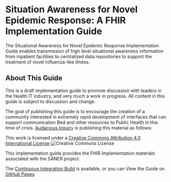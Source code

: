 # Situation Awareness for Novel Epidemic Response: A FHIR Implementation Guide

The Situational Awareness for Novel Epidemic Response Implementation Guide enables transmission
of high level situational awareness information from inpatient facilities to centralized
data repositories to support the treatment of novel influenza-like illness.

## About This Guide
This is a draft implementation guide to promote discussion with leaders in the Health
IT industry, and very much a work in progress.  All content in this guide is subject
to discussion and change.

The goal of publishing this guide is to encourage the creation of a community interested
in extremely rapid development of interfaces that can support communication Bed and other
resources to Public Health in this time of crisis.  [Audacious Inquiry](https://ainq.com) is publishing this
material as follows:

This work is licensed under a [Creative Commons Attribution 4.0 International License](http://creativecommons.org/licenses/by/4.0/) ![Creative Commons License](https://i.creativecommons.org/l/by/4.0/80x15.png)


This implementation guide provides the FHIR Implementation materials associated with
the SANER project.

The [Continuous Integration Build](http://build.fhir.org/ig/AudaciousInquiry/saner-ig/) is available,
or you can View the Guide on [GitHub Pages](https://audaciousinquiry.github.io/saner-ig/).
